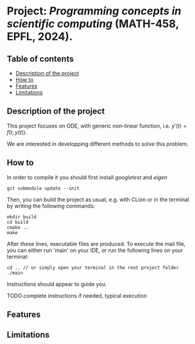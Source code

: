 # Project: *Programming concepts in scientific computing* (MATH-458, EPFL, 2024).

## Table of contents
- [Description of the project](#decription-of-the-project)
- [How to](#how-to)
- [Features](#features)
- [Limitations](#limitations)

## Description of the project
This project focuses on ODE, with generic non-linear function, i.e. $y'(t)=f(t,y(t)).$

We are interested in developping different methods to solve this problem.

## How to
In order to compile it you should first install *googletest* and *eigen*

```
git submodule update --init 
```

Then, you can build the project as usual, e.g. with CLion or in the terminal by writing the following commands:

```
mkdir build
cd build
cmake ..
make
```
After these lines, executable files are produced. To execute the mail file, you can either run 'main' on your IDE, or run the following lines on your terminal:

```
cd .. // or simply open your terminal in the root project folder
./main
```
Instructions should appear to guide you. 

TODO complete instructions if needed, typical execution

## Features

## Limitations